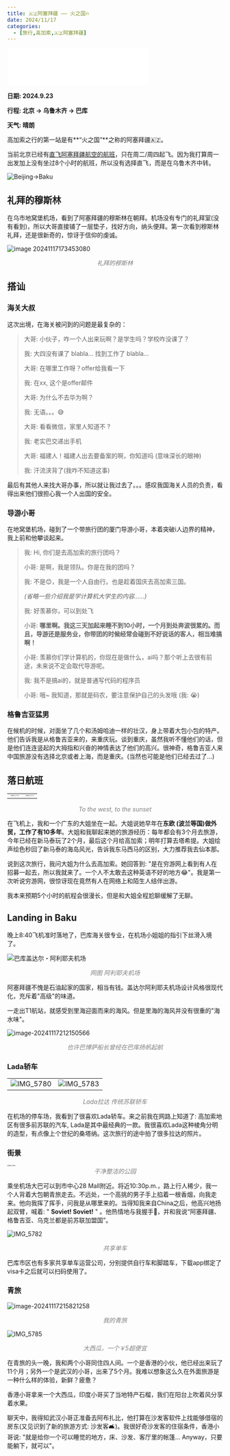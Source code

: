 ```yaml
---
title: 🇦🇿阿塞拜疆 —— 火之国🔥
date: 2024/11/17
categories:
  - [旅行,高加索,🇦🇿阿塞拜疆]
---
```

<iframe frameborder="no" border="0" marginwidth="0" marginheight="0" width=330 height=86 src="//music.163.com/outchain/player?type=2&id=1412311543&auto=1&height=66"></iframe>

**日期: 2024.9.23**

**行程: 北京 -> 乌鲁木齐 -> 巴库**

**天气: 晴朗**

高加索之行的第一站是有**“火之国”**之称的阿塞拜疆🇦🇿。

当前北京已经有[直飞阿塞拜疆航空的航班](https://www.bcia.com.cn/tpxwxqy/11486/11486_e890f36528564307b630f57cf3b998b4.html)，只在周二/周四起飞。因为我打算周一出发加上没有坐过8个小时的航班，所以没有选择直飞，而是在乌鲁木齐中转。

![Beijing->Baku](https://img.picgo.net/2024/11/17/image-202411171720043629cf01159a77496d8.png)



## 礼拜的穆斯林

在乌市地窝堡机场，看到了阿塞拜疆的穆斯林在朝拜。机场没有专门的礼拜室(没有看到)，所以大哥直接铺了一层垫子，找好方向，纳头便拜。第一次看到穆斯林礼拜，还是很新奇的，惊讶于信仰的虔诚。

![image 20241117173453080](https://img.picgo.net/2024/11/17/image-20241117173453080c671830a39d4638d.png)

<center><i style="color: gray;">礼拜的穆斯林</i></center>



## 搭讪

### 海关大叔

这次出境，在海关被问到的问题是最复杂的：

> 大哥: 小伙子，咋一个人出来玩啊？是学生吗？学校咋没课了？
>
> 我: 大四没有课了 blabla... 找到工作了 blabla...
>
> 大哥: 在哪里工作呀？offer给我看一下
>
> 我: 在xx, 这个是offer邮件
>
> 大哥: 为什么不去华为啊？
>
> 我: 无语。。。😅
>
> 大哥: 看看微信，家里人知道不 ?
>
> 我: 老实巴交递出手机 
>
> 大哥: 福建人！福建人出去要备案的啊，你知道吗 (意味深长的眼神)
>
> 我: 汗流浃背了(我咋不知道这事)

最后有其他人来找大哥办事，所以就让我过去了。。。感叹我国海关人员的负责，看得出来他们很担心我一个人出国的安全。



### 导游小哥

在地窝堡机场，碰到了一个带旅行团的厦门导游小哥，本着突破i人边界的精神，我上前和他攀谈起来。

> 我: Hi, 你们是去高加索的旅行团吗？
>
> 小哥: 是啊，我是领队。你是在我的团吗？
>
> 我: 不是😊，我是一个人自由行。也是趁着国庆去高加索三国。
>
>  *(省略一些介绍我是学计算机大学生的内容......)*
>
> 我: 好羡慕你，可以到处飞
>
> 小哥: **哪里啊。我这三天加起来睡不到10小时，一个月到处奔波很累的。而且，导游还是服务业，你带团的时候经常会碰到不好说话的客人，相当难搞啊！**
>
> 小哥: 羡慕你们学计算机的，你现在是做什么，ai吗？那个听上去很有前途，未来说不定会取代导游呢。
>
> 我: 我不是搞ai的，就是普通写代码的程序员
>
> 小哥: 哦~ 我知道，那就是码农，要注意保护自己的头发哦 (我: 😭)



### 格鲁吉亚猛男

在候机的时候，对面坐了几个和汤姆哈迪一样的壮汉，身上带着大包小包的特产。他们告诉我是从格鲁吉亚来的，来重庆玩。谈到重庆，虽然我听不懂他们的话，但是他们连连竖起的大拇指和兴奋的神情表达了他们的高兴。很神奇，格鲁吉亚人来中国旅游没有选择北京或者上海，而是重庆。(当然也可能是他们已经去过了...)





## 落日航班

<table>
  <tr>
  	<td>
    	<center>
				<img src="https://img.picgo.net/2024/11/17/IMG_57747c37f15371b8d998.png" alt="IMG_5774" style="zoom:20%;" />
				<br/>
      </center>
    </td>
    <td>
    	<center>
				<img src="https://img.picgo.net/2024/11/17/IMG_5777e9d6c5d7fb20455a.png" alt="IMG_5777" style="zoom:20%;" />
				<br/>
      </center>
    </td>
  </tr>
</table>

<center><i style="color: gray;">To the west, to the sunset</i></center>

在飞机上，我和一个广东的大姐坐在一起。大姐说她早年在**东欧 (波兰等国)**做外贸，工作了有**10多年**。大姐和我聊起来她的旅游经历：每年都会有3个月去旅游，今年已经在新马泰玩了2个月，最后这个月给高加索；明年打算去塔希提。大姐绘声绘色秒回了新马泰的海岛风光，告诉我东马西马的区别，大力推荐我去仙本那。

说到这次旅行，我问大姐为什么去高加索。她回答到: "是在穷游网上看到有人在招募一起去，所以我就来了。一个人不太敢去这种英语不好的地方😂"。我是第一次听说穷游网，很惊讶现在竟然有人在网络上和陌生人结伴出游。

我本来预期5个小时的航程会很漫长，但是和大姐全程尬聊缓解了无聊。





## Landing in Baku

晚上8:40飞机准时落地了，巴库海关很专业，在机场小姐姐的指引下丝滑入境了。

![巴库盖达尔・阿利耶夫机场](https://thumbs.dreamstime.com/b/%E5%BA%93%E7%9B%96%E8%BE%BE%E5%B0%94-%E9%98%BF%E5%88%A9%E8%80%B6%E5%A4%AB%E6%9C%BA%E5%9C%BA-93417029.jpg)

<center><i style="color: gray;">网图 阿利耶夫机场</i></center>

阿塞拜疆不愧是石油起家的国家，相当有钱。盖达尔阿利耶夫机场设计风格很现代化，充斥着"高级"的味道。



一走出T1航站，就感受到里海迎面而来的海风。但是里海的海风并没有很重的"海水味"。

![image-20241117212150566](https://img.picgo.net/2024/11/17/image-20241117212150566930a264d3763a549.png)

<center><i style="color: gray;">也许巴博萨船长曾经在巴库扬帆起航</i></center>



### Lada轿车

<table>
  <tr>
  	<td>
    	<center>
				<img src="https://img.picgo.net/2024/11/17/IMG_5780abb2ddcf241d5feb.png" alt="IMG_5780" />
				<br/>
      </center>
    </td>
    <td>
    	<center>
				<img src="https://img.picgo.net/2024/11/17/IMG_5783bd190ef11eac1582.png" alt="IMG_5783"/>
				<br/>
      </center>
    </td>
  </tr>
</table>

<center><i style="color: gray;">Lada拉达 传统苏联轿车</i></center>

在机场的停车场，我看到了很喜欢Lada轿车。来之前我在网路上知道了: 高加索地区有很多前苏联的汽车, Lada是其中最经典的一款。我很喜欢Lada这种棱角分明的造型，有点像上个世纪的桑塔纳。这次旅行的途中拍了很多拉达的照片。



### 街景

<img src="https://img.picgo.net/2024/11/17/IMG_57847028334e7b6cc519.png" alt="IMG_5784" style="zoom: 23%;" />

<center><i style="color: gray;">干净整洁的公园</i></center>

乘坐机场大巴可以到市中心28 Mall附近。将近10:30p.m.，路上行人稀少，我一个人背着大包朝青旅走去。不远处，一个高挑的男子手上掐着一根香烟，向我走来。他向我挥了挥手，问我是从哪里来的。当得知我来自China之后，他高兴地扬起双臂，喊着: " **Soviet! Soviet!** " 。他热情地与我握手🤝，并和我说“阿塞拜疆、格鲁吉亚、乌克兰都是前苏联加盟国”。 





![IMG_5782](https://img.picgo.net/2024/11/17/IMG_5782b2ddeb0ca29f7744.png)

<center><i style="color: gray;">共享单车</i></center>

巴库市区也有多家共享单车运营公司，分别提供自行车和脚踏车，下载app绑定了visa卡之后就可以扫码使用了。



### 青旅

![image-20241117215821258](https://img.picgo.net/2024/11/17/image-20241117215821258e608613b806b5af7.png)

<center><i style="color: gray;">我的青旅</i></center>



![IMG_5785](https://img.picgo.net/2024/11/17/IMG_57859068a686b04c4af2.png)

<center><i style="color: gray;">大西瓜，一个￥5超便宜</i></center>

在青旅的头一晚，我和两个小哥同住四人间。一个是香港的小伙，他已经出来玩了11个月；另外一个是武汉的小哥，出来了5个月。我难以想象这么久在外面旅游是一种什么样的体验，新鲜？疲惫？

香港小哥拿来一个大西瓜，印度小哥买了当地特产石榴，我们在阳台上吹着风分享着水果。

聊天中，我得知武汉小哥正准备去阿布扎比，他打算在沙发客软件上找能够借宿的房东(又见识到了新的旅游方式: 沙发客🛋)。我很好奇沙发客的住宿条件，香港小哥说: "就是给你一个可以睡觉的地方，床、沙发、客厅里的帐篷... Anyway，只要能躺下，就可以"。

 



